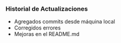 ### Historial de Actualizaciones

- Agregados commits desde máquina local
- Corregidos errores
- Mejoras en el README.md
